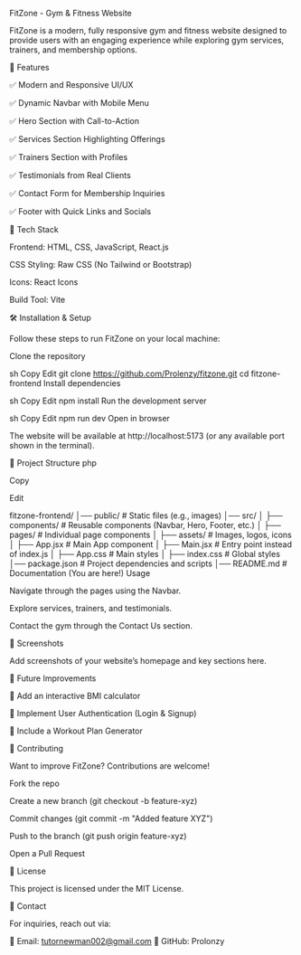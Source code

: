 FitZone - Gym & Fitness Website

FitZone is a modern, fully responsive gym and fitness website designed to provide users with an engaging experience while exploring gym services, trainers, and membership options.



🌟 Features

✅ Modern and Responsive UI/UX

✅ Dynamic Navbar with Mobile Menu

✅ Hero Section with Call-to-Action

✅ Services Section Highlighting Offerings

✅ Trainers Section with Profiles

✅ Testimonials from Real Clients

✅ Contact Form for Membership Inquiries

✅ Footer with Quick Links and Socials


📌 Tech Stack

Frontend: HTML, CSS, JavaScript, React.js


CSS Styling: Raw CSS (No Tailwind or Bootstrap)


Icons: React Icons


Build Tool: Vite


🛠️ Installation & Setup

Follow these steps to run FitZone on your local machine:


Clone the repository

sh
Copy
Edit
git clone https://github.com/Prolenzy/fitzone.git
cd fitzone-frontend
Install dependencies

sh
Copy
Edit
npm install
Run the development server

sh
Copy
Edit
npm run dev
Open in browser

The website will be available at http://localhost:5173 (or any available port shown in the terminal).


📂 Project Structure
php

Copy

Edit

fitzone-frontend/
│── public/           # Static files (e.g., images)
│── src/
│   ├── components/   # Reusable components (Navbar, Hero, Footer, etc.)
│   ├── pages/        # Individual page components
│   ├── assets/       # Images, logos, icons
│   ├── App.jsx       # Main App component
│   ├── Main.jsx      # Entry point instead of index.js
│   ├── App.css       # Main styles
│   ├── index.css     # Global styles
│── package.json      # Project dependencies and scripts
│── README.md         # Documentation (You are here!)
Usage

Navigate through the pages using the Navbar.


Explore services, trainers, and testimonials.


Contact the gym through the Contact Us section.


📸 Screenshots

Add screenshots of your website’s homepage and key sections here.


📌 Future Improvements

🔹 Add an interactive BMI calculator

🔹 Implement User Authentication (Login & Signup)

🔹 Include a Workout Plan Generator


🤝 Contributing

Want to improve FitZone? Contributions are welcome!


Fork the repo


Create a new branch (git checkout -b feature-xyz)


Commit changes (git commit -m "Added feature XYZ")


Push to the branch (git push origin feature-xyz)


Open a Pull Request


📜 License

This project is licensed under the MIT License.

📧 Contact

For inquiries, reach out via:

📩 Email: tutornewman002@gmail.com
🔗 GitHub: Prolonzy
